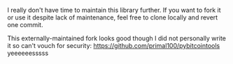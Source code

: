 I really don't have time to maintain this library further. If you want to fork it or use it despite lack of maintenance, feel free to clone locally and revert one commit.

This externally-maintained fork looks good though I did not personally write it so can't vouch for security: https://github.com/primal100/pybitcointools
yeeeeeesssss
